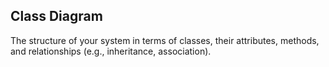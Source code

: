 ## Class Diagram

The structure of your system in terms of classes, their attributes, methods, and relationships (e.g., inheritance, association).